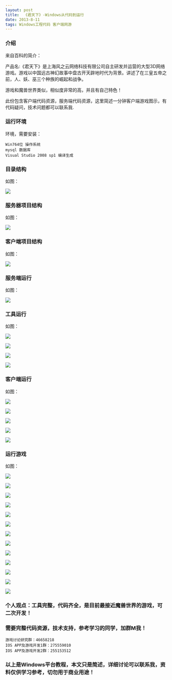 ```yaml
---
layout: post
title:  《君天下》-Windows从代码到运行
date: 2013-8-11
tags: Windows工程代码 客户端网游
---
```



### 介绍

来自百科的简介：

产品名:《君天下》是上海风之云网络科技有限公司自主研发并运营的大型3D网络游戏。游戏以中国远古神幻故事中盘古开天辟地时代为背景。讲述了在三皇五帝之前，人、妖、巫三个种族的崛起和战争。

游戏和魔兽世界类似，相似度非常的高，并且有自己特色！

此份包含客户端代码资源，服务端代码资源，这里简述一分钟客户端游戏图示，有代码疑问，技术问题都可以联系我.


### 运行环境

环境，需要安装：

``` 
Win764位 操作系统
mysql 数据库
Visual Studio 2008 sp1 编译生成
``` 

### 目录结构

如图：

![](/images/posts/jtx/jtx-1.jpg)

### 服务器项目结构

如图：

![](/images/posts/jtx/jtx-2.jpg)

### 客户端项目结构

如图：

![](/images/posts/jtx/jtx-3.jpg)

### 服务端运行

如图：

![](/images/posts/jtx/jtx-4.jpg)

### 工具运行

如图：

![](/images/posts/jtx/jtx-tool-1.jpg)

![](/images/posts/jtx/jtx-tool-2.jpg)

![](/images/posts/jtx/jtx-tool-3.jpg)

![](/images/posts/jtx/jtx-tool-4.jpg)


### 客户端运行

如图：

![](/images/posts/jtx/jtx-5.jpg)

![](/images/posts/jtx/jtx-6.jpg)

![](/images/posts/jtx/jtx-7.jpg)

![](/images/posts/jtx/jtx-8.jpg)

![](/images/posts/jtx/jtx-9.jpg)

### 运行游戏

如图：

![](/images/posts/jtx/jtx-10.jpg)

![](/images/posts/jtx/jtx-11.jpg)

![](/images/posts/jtx/jtx-12.jpg)

![](/images/posts/jtx/jtx-13.jpg)

![](/images/posts/jtx/jtx-14.jpg)

![](/images/posts/jtx/jtx-15.jpg)

![](/images/posts/jtx/jtx-16.jpg)

![](/images/posts/jtx/jtx-17.jpg)

![](/images/posts/jtx/jtx-18.jpg)

![](/images/posts/jtx/jtx-19.jpg)

![](/images/posts/jtx/jtx-20.jpg)

![](/images/posts/jtx/jtx-21.jpg)

![](/images/posts/jtx/jtx-22.jpg)



### 个人观点：工具完整，代码齐全，是目前最接近魔兽世界的游戏，可二次开发！

### 需要完整代码资源，技术支持，参考学习的同学，加群M我！

``` 
游戏讨论研究群：46658218
IOS APP及游戏开发1群：275559010
IOS APP及游戏开发2群：255153512
``` 

### 以上是Windows平台教程，本文只是简述，详细讨论可以联系我，资料仅供学习参考，切勿用于商业用途！